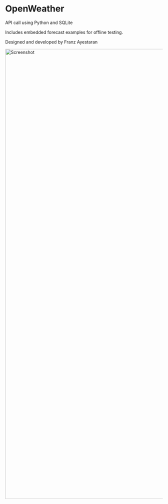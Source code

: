 # OpenWeather

API call using Python and SQLite

Includes embedded forecast examples for offline testing.

Designed and developed by Franz Ayestaran

<img width="1440" alt="Screenshot" src="https://github.com/Code-Munkeys/OpenWeather/assets/1928315/ff5db0f3-0b3b-425f-9662-a78f1fb3a907">
